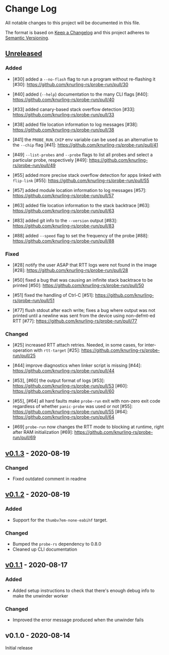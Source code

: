 # Change Log

All notable changes to this project will be documented in this file.

The format is based on [Keep a Changelog](http://keepachangelog.com/)
and this project adheres to [Semantic Versioning](http://semver.org/).

## [Unreleased]

### Added

- [#30] added a `--no-flash` flag to run a program without re-flashing it
[#30]: https://github.com/knurling-rs/probe-run/pull/30

- [#40] added (`--help`) documentation to the many CLI flags
[#40]: https://github.com/knurling-rs/probe-run/pull/40

- [#33] added canary-based stack overflow detection
[#33]: https://github.com/knurling-rs/probe-run/pull/33

- [#38] added file location information to log messages
[#38]: https://github.com/knurling-rs/probe-run/pull/38

- [#41] the `PROBE_RUN_CHIP` env variable can be used as an alternative to the `--chip` flag
[#41]: https://github.com/knurling-rs/probe-run/pull/41

- [#49] `--list-probes` and `--probe` flags to list all probes and select a particular probe, respectively
[#49]: https://github.com/knurling-rs/probe-run/pull/49

- [#55] added more precise stack overflow detection for apps linked with `flip-link`
[#55]: https://github.com/knurling-rs/probe-run/pull/55

- [#57] added module location information to log messages
[#57]: https://github.com/knurling-rs/probe-run/pull/57

- [#63] added file location information to the stack backtrace
[#63]: https://github.com/knurling-rs/probe-run/pull/63

- [#83] added git info to the `--version` output
[#83]: https://github.com/knurling-rs/probe-run/pull/83

- [#88] added `--speed` flag to set the frequency of the probe
[#88]: https://github.com/knurling-rs/probe-run/pull/88

### Fixed

- [#28] notify the user ASAP that RTT logs were not found in the image
[#28]: https://github.com/knurling-rs/probe-run/pull/28

- [#50] fixed a bug that was causing an infinite stack backtrace to be printed
[#50]: https://github.com/knurling-rs/probe-run/pull/50

- [#51] fixed the handling of Ctrl-C
[#51]: https://github.com/knurling-rs/probe-run/pull/51

- [#77] flush stdout after each write; fixes a bug where output was not printed until a newline was sent from the device using non-defmt-ed RTT
[#77]: https://github.com/knurling-rs/probe-run/pull/77

### Changed

- [#25] increased RTT attach retries. Needed, in some cases, for inter-operation with `rtt-target`
[#25]: https://github.com/knurling-rs/probe-run/pull/25

- [#44] improve diagnostics when linker script is missing
[#44]: https://github.com/knurling-rs/probe-run/pull/44

- [#53], [#60] the output format of logs
[#53]: https://github.com/knurling-rs/probe-run/pull/53
[#60]: https://github.com/knurling-rs/probe-run/pull/60

- [#55], [#64] all hard faults make `probe-run` exit with non-zero exit code regardless of whether `panic-probe` was used or not
[#55]: https://github.com/knurling-rs/probe-run/pull/55
[#64]: https://github.com/knurling-rs/probe-run/pull/64

- [#69] `probe-run` now changes the RTT mode to blocking at runtime, right after RAM initialization
[#69]: https://github.com/knurling-rs/probe-run/pull/69

## [v0.1.3] - 2020-08-19

### Changed

- Fixed outdated comment in readme

## [v0.1.2] - 2020-08-19

### Added

- Support for the `thumbv7em-none-eabihf` target.

### Changed

- Bumped the `probe-rs` dependency to 0.8.0
- Cleaned up CLI documentation

## [v0.1.1] - 2020-08-17

### Added

- Added setup instructions to check that there's enough debug info to make the unwinder worker

### Changed

- Improved the error message produced when the unwinder fails

## v0.1.0 - 2020-08-14

Initial release

[Unreleased]: https://github.com/knurling-rs/probe-run/compare/v0.1.3...main
[v0.1.3]: https://github.com/knurling-rs/probe-run/compare/v0.1.2...v0.1.3
[v0.1.2]: https://github.com/knurling-rs/probe-run/compare/v0.1.1...v0.1.2
[v0.1.1]: https://github.com/knurling-rs/probe-run/compare/v0.1.0...v0.1.1
